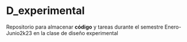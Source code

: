 # D_experimental
Repositorio para almacenar **código** y tareas durante el semestre Enero-Junio2k23 en la clase de diseño experimental
